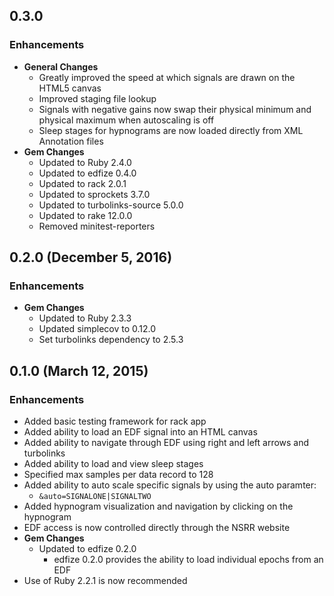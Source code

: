 ## 0.3.0

### Enhancements
- **General Changes**
  - Greatly improved the speed at which signals are drawn on the HTML5 canvas
  - Improved staging file lookup
  - Signals with negative gains now swap their physical minimum and physical
    maximum when autoscaling is off
  - Sleep stages for hypnograms are now loaded directly from XML Annotation
    files
- **Gem Changes**
  - Updated to Ruby 2.4.0
  - Updated to edfize 0.4.0
  - Updated to rack 2.0.1
  - Updated to sprockets 3.7.0
  - Updated to turbolinks-source 5.0.0
  - Updated to rake 12.0.0
  - Removed minitest-reporters

## 0.2.0 (December 5, 2016)

### Enhancements
- **Gem Changes**
  - Updated to Ruby 2.3.3
  - Updated simplecov to 0.12.0
  - Set turbolinks dependency to 2.5.3

## 0.1.0 (March 12, 2015)

### Enhancements
- Added basic testing framework for rack app
- Added ability to load an EDF signal into an HTML canvas
- Added ability to navigate through EDF using right and left arrows and turbolinks
- Added ability to load and view sleep stages
- Specified max samples per data record to 128
- Added ability to auto scale specific signals by using the auto paramter:
  - `&auto=SIGNALONE|SIGNALTWO`
- Added hypnogram visualization and navigation by clicking on the hypnogram
- EDF access is now controlled directly through the NSRR website
- **Gem Changes**
  - Updated to edfize 0.2.0
    - edfize 0.2.0 provides the ability to load individual epochs from an EDF
- Use of Ruby 2.2.1 is now recommended
